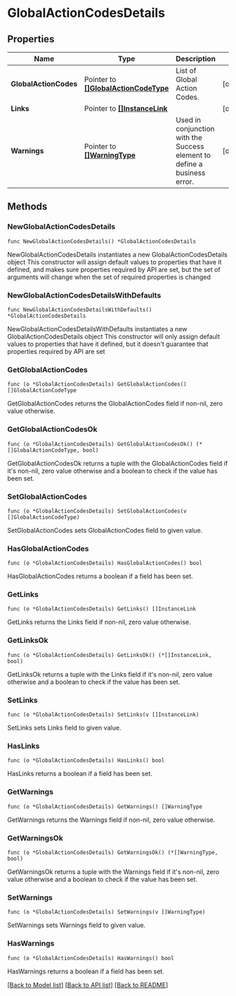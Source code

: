 # GlobalActionCodesDetails

## Properties

Name | Type | Description | Notes
------------ | ------------- | ------------- | -------------
**GlobalActionCodes** | Pointer to [**[]GlobalActionCodeType**](GlobalActionCodeType.md) | List of Global Action Codes. | [optional] 
**Links** | Pointer to [**[]InstanceLink**](InstanceLink.md) |  | [optional] 
**Warnings** | Pointer to [**[]WarningType**](WarningType.md) | Used in conjunction with the Success element to define a business error. | [optional] 

## Methods

### NewGlobalActionCodesDetails

`func NewGlobalActionCodesDetails() *GlobalActionCodesDetails`

NewGlobalActionCodesDetails instantiates a new GlobalActionCodesDetails object
This constructor will assign default values to properties that have it defined,
and makes sure properties required by API are set, but the set of arguments
will change when the set of required properties is changed

### NewGlobalActionCodesDetailsWithDefaults

`func NewGlobalActionCodesDetailsWithDefaults() *GlobalActionCodesDetails`

NewGlobalActionCodesDetailsWithDefaults instantiates a new GlobalActionCodesDetails object
This constructor will only assign default values to properties that have it defined,
but it doesn't guarantee that properties required by API are set

### GetGlobalActionCodes

`func (o *GlobalActionCodesDetails) GetGlobalActionCodes() []GlobalActionCodeType`

GetGlobalActionCodes returns the GlobalActionCodes field if non-nil, zero value otherwise.

### GetGlobalActionCodesOk

`func (o *GlobalActionCodesDetails) GetGlobalActionCodesOk() (*[]GlobalActionCodeType, bool)`

GetGlobalActionCodesOk returns a tuple with the GlobalActionCodes field if it's non-nil, zero value otherwise
and a boolean to check if the value has been set.

### SetGlobalActionCodes

`func (o *GlobalActionCodesDetails) SetGlobalActionCodes(v []GlobalActionCodeType)`

SetGlobalActionCodes sets GlobalActionCodes field to given value.

### HasGlobalActionCodes

`func (o *GlobalActionCodesDetails) HasGlobalActionCodes() bool`

HasGlobalActionCodes returns a boolean if a field has been set.

### GetLinks

`func (o *GlobalActionCodesDetails) GetLinks() []InstanceLink`

GetLinks returns the Links field if non-nil, zero value otherwise.

### GetLinksOk

`func (o *GlobalActionCodesDetails) GetLinksOk() (*[]InstanceLink, bool)`

GetLinksOk returns a tuple with the Links field if it's non-nil, zero value otherwise
and a boolean to check if the value has been set.

### SetLinks

`func (o *GlobalActionCodesDetails) SetLinks(v []InstanceLink)`

SetLinks sets Links field to given value.

### HasLinks

`func (o *GlobalActionCodesDetails) HasLinks() bool`

HasLinks returns a boolean if a field has been set.

### GetWarnings

`func (o *GlobalActionCodesDetails) GetWarnings() []WarningType`

GetWarnings returns the Warnings field if non-nil, zero value otherwise.

### GetWarningsOk

`func (o *GlobalActionCodesDetails) GetWarningsOk() (*[]WarningType, bool)`

GetWarningsOk returns a tuple with the Warnings field if it's non-nil, zero value otherwise
and a boolean to check if the value has been set.

### SetWarnings

`func (o *GlobalActionCodesDetails) SetWarnings(v []WarningType)`

SetWarnings sets Warnings field to given value.

### HasWarnings

`func (o *GlobalActionCodesDetails) HasWarnings() bool`

HasWarnings returns a boolean if a field has been set.


[[Back to Model list]](../README.md#documentation-for-models) [[Back to API list]](../README.md#documentation-for-api-endpoints) [[Back to README]](../README.md)


